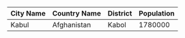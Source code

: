 | City Name | Country Name | District | Population |
| --- | --- | --- | --- |
| Kabul | Afghanistan | Kabol | 1780000 |
